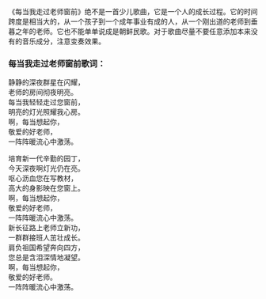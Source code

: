 

《每当我走过老师窗前》绝不是一首少儿歌曲，它是一个人的成长过程。它的时间跨度是相当大的，从一个孩子到一个成年事业有成的人，从一个刚出道的老师到垂暮之年的老师。它也不能单单说成是朝鲜民歌。对于歌曲尽量不要任意添加本来没有的音乐成分，注意变奏效果。  

### 每当我走过老师窗前歌词：

静静的深夜群星在闪耀，  
老师的房间彻夜明亮。  
每当我轻轻走过您窗前，  
明亮的灯光照耀我心房。  
啊，每当想起你，  
敬爱的好老师，  
一阵阵暖流心中激荡。

培育新一代辛勤的园丁，  
今天深夜啊灯光仍在亮。  
呕心沥血您在写教材，  
高大的身影映在您窗上。  
啊，每当想起你，  
敬爱的好老师，  
一阵阵暖流心中激荡。  
新长征路上老师立新功，  
一群群接班人茁壮成长。  
肩负祖国希望奔向四方，  
您总是含泪深情地凝望。  
啊，每当想起你，  
敬爱的好老师。  
一阵阵暖流心中激荡。  

